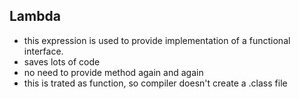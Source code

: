 ## Lambda

- this expression is used to provide implementation of a functional interface.
- saves lots of code 
- no need to provide method again and again
- this is trated as function, so compiler doesn't create a .class file

